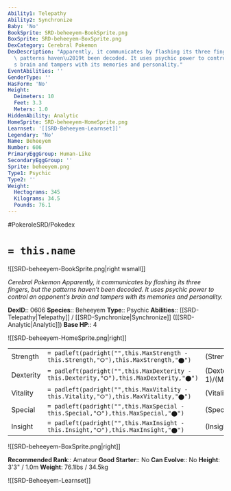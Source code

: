 ```yaml
---
Ability1: Telepathy
Ability2: Synchronize
Baby: 'No'
BookSprite: SRD-beheeyem-BookSprite.png
BoxSprite: SRD-beheeyem-BoxSprite.png
DexCategory: Cerebral Pokemon
DexDescription: "Apparently, it communicates by flashing its three fingers, but the\
  \ patterns haven\u2019t been decoded. It uses psychic power to control an opponent\u2019\
  s brain and tampers with its memories and personality."
EventAbilities: ''
GenderType: ''
HasForm: 'No'
Height:
  Deimeters: 10
  Feet: 3.3
  Meters: 1.0
HiddenAbility: Analytic
HomeSprite: SRD-beheeyem-HomeSprite.png
Learnset: '[[SRD-Beheeyem-Learnset]]'
Legendary: 'No'
Name: Beheeyem
Number: 606
PrimaryEggGroup: Human-Like
SecondaryEggGroup: ''
Sprite: beheeyem.png
Type1: Psychic
Type2: ''
Weight:
  Hectograms: 345
  Kilograms: 34.5
  Pounds: 76.1
---
```


#PokeroleSRD/Pokedex

# `= this.name`

![[SRD-beheeyem-BookSprite.png|right wsmall]]

*Cerebral Pokemon*
*Apparently, it communicates by flashing its three fingers, but the patterns haven’t been decoded. It uses psychic power to control an opponent’s brain and tampers with its memories and personality.*

**DexID**:: 0606
**Species**:: Beheeyem
**Type**:: Psychic
**Abilities**:: [[SRD-Telepathy|Telepathy]] / [[SRD-Synchronize|Synchronize]] ([[SRD-Analytic|Analytic]])
**Base HP**:: 4

![[SRD-beheeyem-HomeSprite.png|right]]

|           |                                                                                        |                                          |
| --------- | -------------------------------------------------------------------------------------- | ---------------------------------------- |
| Strength  | `= padleft(padright("",this.MaxStrength - this.Strength,"⭘"),this.MaxStrength,"⬤")`    | (Strength::2)/(MaxStrength::5)   |
| Dexterity | `= padleft(padright("",this.MaxDexterity - this.Dexterity,"⭘"),this.MaxDexterity,"⬤")` | (Dexterity:: 1)/(MaxDexterity::3) |
| Vitality  | `= padleft(padright("",this.MaxVitality - this.Vitality,"⭘"),this.MaxVitality,"⬤")`    | (Vitality::2)/(MaxVitality::5)   |
| Special   | `= padleft(padright("",this.MaxSpecial - this.Special,"⭘"),this.MaxSpecial,"⬤")`       | (Special::3)/(MaxSpecial::7)     |
| Insight   | `= padleft(padright("",this.MaxInsight - this.Insight,"⭘"),this.MaxInsight,"⬤")`       | (Insight::3)/(MaxInsight::6)     |

![[SRD-beheeyem-BoxSprite.png|right]]

**Recommended Rank**:: Amateur
**Good Starter**:: No
**Can Evolve**:: No
**Height**: 3'3" / 1.0m
**Weight**: 76.1lbs / 34.5kg

![[SRD-Beheeyem-Learnset]]